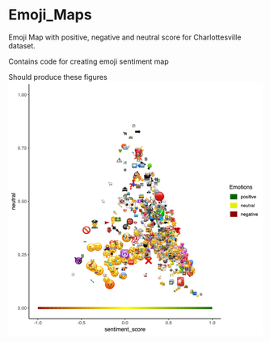 # Emoji_Maps
Emoji Map with positive, negative and neutral score for Charlottesville dataset.

Contains code for creating emoji sentiment map

Should produce these figures
![Charlotteville Emoji Map](https://github.com/VidhushiniSrinivasan16/Emoji_Maps/blob/master/charlottesville_emoji_sentiment_map.png "Charlotteville Emoji Map") 
